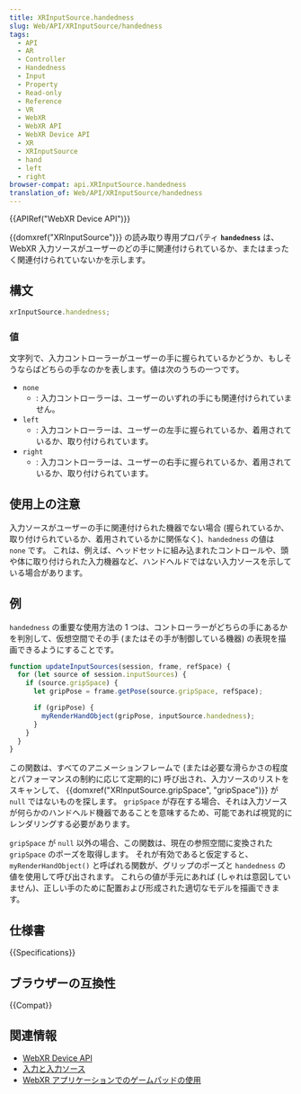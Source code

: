 ```yaml
---
title: XRInputSource.handedness
slug: Web/API/XRInputSource/handedness
tags:
  - API
  - AR
  - Controller
  - Handedness
  - Input
  - Property
  - Read-only
  - Reference
  - VR
  - WebXR
  - WebXR API
  - WebXR Device API
  - XR
  - XRInputSource
  - hand
  - left
  - right
browser-compat: api.XRInputSource.handedness
translation_of: Web/API/XRInputSource/handedness
---
```

{{APIRef("WebXR Device API")}}

{{domxref("XRInputSource")}} の読み取り専用プロパティ **`handedness`** は、WebXR 入力ソースがユーザーのどの手に関連付けられているか、またはまったく関連付けられていないかを示します。

## 構文

```js
xrInputSource.handedness;
```

### 値

文字列で、入力コントローラーがユーザーの手に握られているかどうか、もしそうならばどちらの手なのかを表します。値は次のうちの一つです。

- `none`
  - : 入力コントローラーは、ユーザーのいずれの手にも関連付けられていません。
- `left`
  - : 入力コントローラーは、ユーザーの左手に握られているか、着用されているか、取り付けられています。
- `right`
  - : 入力コントローラーは、ユーザーの右手に握られているか、着用されているか、取り付けられています。

## 使用上の注意

入力ソースがユーザーの手に関連付けられた機器でない場合 (握られているか、取り付けられているか、着用されているかに関係なく)、`handedness` の値は `none` です。 これは、例えば、ヘッドセットに組み込まれたコントロールや、頭や体に取り付けられた入力機器など、ハンドヘルドではない入力ソースを示している場合があります。

## 例

`handedness` の重要な使用方法の 1 つは、コントローラーがどちらの手にあるかを判別して、仮想空間でその手 (またはその手が制御している機器) の表現を描画できるようにすることです。

```js
function updateInputSources(session, frame, refSpace) {
  for (let source of session.inputSources) {
    if (source.gripSpace) {
      let gripPose = frame.getPose(source.gripSpace, refSpace);

      if (gripPose) {
        myRenderHandObject(gripPose, inputSource.handedness);
      }
    }
  }
}
```

この関数は、すべてのアニメーションフレームで (または必要な滑らかさの程度とパフォーマンスの制約に応じて定期的に) 呼び出され、入力ソースのリストをスキャンして、 {{domxref("XRInputSource.gripSpace", "gripSpace")}} が `null` ではないものを探します。 `gripSpace` が存在する場合、それは入力ソースが何らかのハンドヘルド機器であることを意味するため、可能であれば視覚的にレンダリングする必要があります。

`gripSpace` が `null` 以外の場合、この関数は、現在の参照空間に変換された `gripSpace` のポーズを取得します。 それが有効であると仮定すると、`myRenderHandObject()` と呼ばれる関数が、グリップのポーズと `handedness` の値を使用して呼び出されます。 これらの値が手元にあれば (しゃれは意図していません)、正しい手のために配置および形成された適切なモデルを描画できます。

## 仕様書

{{Specifications}}

## ブラウザーの互換性

{{Compat}}

## 関連情報

- [WebXR Device API](/ja/docs/Web/API/WebXR_Device_API)
- [入力と入力ソース](/ja/docs/Web/API/WebXR_Device_API/Inputs)
- [WebXR アプリケーションでのゲームパッドの使用](/ja/docs/Web/WebXR%20Device%20API/Gamepads)
